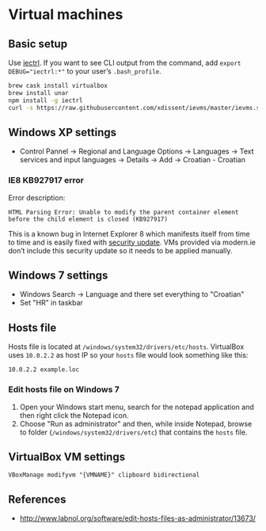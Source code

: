 # Virtual machines

## Basic setup

Use [iectrl](http://xdissent.github.io/iectrl/). If you want to see CLI output from the command, add `export DEBUG="iectrl:*"` to your user’s `.bash_profile`.

```sh
brew cask install virtualbox
brew install unar
npm install -g iectrl
curl -s https://raw.githubusercontent.com/xdissent/ievms/master/ievms.sh | env IEVMS_VERSIONS="9 10 EDGE" bash
```

## Windows XP settings

* Control Pannel → Regional and Language Options → Languages → Text services and input languages → Details → Add → Croatian - Croatian

### IE8 KB927917 error

Error description:

```
HTML Parsing Error: Unable to modify the parent container element before the child element is closed (KB927917)
```

This is a known bug in Internet Explorer 8 which manifests itself from time to time and is easily fixed with [security update](https://www.microsoft.com/en-us/download/details.aspx?id=23606). VMs provided via modern.ie don’t include this security update so it needs to be applied manually.

## Windows 7 settings

* Windows Search → Language and there set everything to "Croatian"
* Set "HR" in taskbar

## Hosts file

Hosts file is located at `/windows/system32/drivers/etc/hosts`. VirtualBox uses `10.0.2.2` as host IP so your `hosts` file would look something like this:

```
10.0.2.2 example.loc
```

### Edit hosts file on Windows 7

1. Open your Windows start menu, search for the notepad application and then right click the Notepad icon.
1. Choose "Run as administrator" and then, while inside Notepad, browse to folder (`/windows/system32/drivers/etc`) that contains the `hosts` file.

## VirtualBox VM settings

```
VBoxManage modifyvm "{VMNAME}" clipboard bidirectional
```

## References

* http://www.labnol.org/software/edit-hosts-files-as-administrator/13673/
